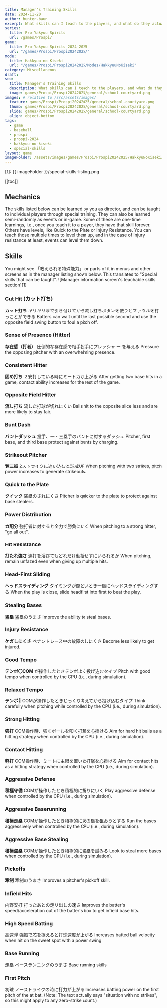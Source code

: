 ```yaml
---
title: Manager's Training Skills
date: 2024-11-20
author: hunter-baun
excerpt: What skills can I teach to the players, and what do they actually do?
series:
  title: Pro Yakyuu Spirits
  url: /games/Prospi/
game: 
  title: Pro Yakyuu Spirits 2024-2025
  url: "/games/Prospi/Prospi20242025/"
mode: 
  title: Hakkyuu no Kiseki
  url: "/games/Prospi/Prospi20242025/Modes/HakkyuuNoKiseki"
category: Miscellaneous
draft: 
seo:
  title: Manager's Training Skills
  description: What skills can I teach to the players, and what do they actually do?
  image: games/Prospi/Prospi20242025/general/school-courtyard.png
images: # relative to /src/assets/images/
  feature: games/Prospi/Prospi20242025/general/school-courtyard.png
  thumb: games/Prospi/Prospi20242025/general/school-courtyard.png
  slide: games/Prospi/Prospi20242025/general/school-courtyard.png
  align: object-bottom
tags:
  - game
  - baseball
  - prospi
  - prospi-2024
  - hakkyuu-no-kiseki
  - special-skills
layout: game
imageFolder: /assets/images/games/Prospi/Prospi20242025/HakkyuNoKiseki/General/special-skills/
---
```

[1]: {{ imageFolder }}/special-skills-listing.png

[[toc]]
<article class="prose max-w-xl lg:max-w-4xl lg:prose-lg">

## Mechanics
The skills listed below can be learned by you as director, and can be taught to individual players through special training. They can also be learned semi-randomly as events or in-game. Some of these are one-time learnings, i.e., once you teach it to a player, they have that skill forever. Others have levels, like Quick to the Plate or Injury Resistance. You can teach those multiple times to level them up, and in the case of injury resistance at least, events can level them down.

## Skills
You might see 「教えられる特殊能力」 or parts of it in menus and other screens as in the manager listing shown below. This translates to "Special skills that can be taught".
![Manager information screen's teachable skills section][1]

### Cut Hit (カット打ち)
**カット打ち**
ギリギリまで引き付けてから流し打ちボタンを使うとファウルを打っことができる
Batters can wait until the last possible second and use the opposite field swing button to foul a pitch off.

### Sense of Presence (Hitter)
**存在感（打者）**
圧倒的な存在感で相手投手にプレッシャ ー を与える
Pressure the opposing pitcher with an overwhelming presence.

### Consistent Hitter
**固め打ち**
２安打している時にミートカが上がる
After getting two base hits in a game, contact ability increases for the rest of the game.

### Opposite Field Hitter
**流し打ち**
流した打球が切れにくい
Balls hit to the opposite slice less and are more likely to stay fair.

### Bunt Dash
**バントダッシュ**
投手、一・三塁手のバントに対するダッシュ
Pitcher, first base, and third base protect against bunts by charging.

### Strikeout Pitcher
**奪三振**
2ストライクに追い込むと球威UP
When pitching with two strikes, pitch power increases to generate strikeouts.

### Quick to the Plate
**クイック**
盗塁のされにくさ
Pitcher is quicker to the plate to protect against base stealers.

### Power Distribution
**カ配分**
強打者に対すると全力で勝負にいく
When pitching to a strong hitter, "go all out".

### Hit Resistance
**打たれ強さ**
連打を浴びてもどれだけ動揺せすにいられるか
When pitching, remain unfazed even when giving up multiple hits.

### Head-First Sliding
**ヘッドスライディング**
タイミングが際どいとき一塁にヘッドスライディングする
When the play is close, slide headfirst into first to beat the play.

### Stealing Bases
**盗塁**
盗塁のうまさ
Improve the ability to steal bases.

### Injury Resistance
**ケガしにくさ**
ペナントレース中の故障のしにくさ
Become less likely to get injured.

### Good Tempo
**テンポ〇COM**
が操作したときテンポよく投げ込むタイプ
Pitch with good tempo when controlled by the CPU (i.e., during simulation).

### Relaxed Tempo
**テンボ🔽**
COMが操作したときじっくり考えてから投げ込むタイプ
Think carefully when pitching while controlled by the CPU (i.e., during simulation).

### Strong Hitting
**強打**
COM操作時、強くボールを叩く打撃を心掛ける
Aim for hard hit balls as a hitting strategy when controlled by the CPU (i.e., during simulation).

### Contact Hitting
**軽打**
COM操作時、ミートに主眼を置いた打撃を心掛ける
Aim for contact hits as a hitting strategy when controlled by the CPU (i.e., during simulation).

### Aggressive Defense
**積極守備**
COMが操作したとき積極的に捕りにいく
Play aggressive defense when controlled by the CPU (i.e., during simulation).

### Aggressive Baserunning
**積極走塁**
COMが操作したとき積極的に次の塁を狙おうとする
Run the bases aggressively when controlled by the CPU (i.e., during simulation).

### Aggressive Base Stealing
**積極盗塁**
COMが操作したとき積極的に盗塁を試みる
Look to steal more bases when controlled by the CPU (i.e., during simulation).

### Pickoffs
**牽制**
牽制のうまさ
Improves a pitcher's pickoff skill.

### Infield Hits
内野安打
打ったあとの走リ出しの速さ
Improves the batter's speed/acceleration out of the batter's box to get infield base hits.

### High Speed Batting
高速弾
強振で芯を捉えると打球速度が上がる
Increases batted ball velocity when hit on the sweet spot with a power swing

### Base Running
走塁
べースランニングのうまさ
Base running skills

### First Pitch
初球
ノーストライクの時に打力が上がる
Increases batting power on the first pitch of the at bat. 
(Note: The text actually says "situation with no strikes", so this might apply to any zero-strike count.)
</article>